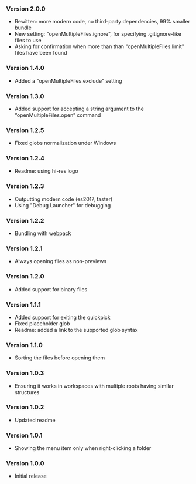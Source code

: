 ### Version 2.0.0
- Rewitten: more modern code, no third-party dependencies, 99% smaller bundle
- New setting: "openMultipleFiles.ignore", for specifying .gitignore-like files to use
- Asking for confirmation when more than than "openMultipleFiles.limit" files have been found

### Version 1.4.0
- Added a "openMultipleFiles.exclude" setting

### Version 1.3.0
- Added support for accepting a string argument to the “openMultipleFiles.open” command

### Version 1.2.5
- Fixed globs normalization under Windows

### Version 1.2.4
- Readme: using hi-res logo

### Version 1.2.3
- Outputting modern code (es2017, faster)
- Using "Debug Launcher" for debugging

### Version 1.2.2
- Bundling with webpack

### Version 1.2.1
- Always opening files as non-previews

### Version 1.2.0
- Added support for binary files

### Version 1.1.1
- Added support for exiting the quickpick
- Fixed placeholder glob
- Readme: added a link to the supported glob syntax

### Version 1.1.0
- Sorting the files before opening them

### Version 1.0.3
- Ensuring it works in workspaces with multiple roots having similar structures

### Version 1.0.2
- Updated readme

### Version 1.0.1
- Showing the menu item only when right-clicking a folder

### Version 1.0.0
- Initial release
